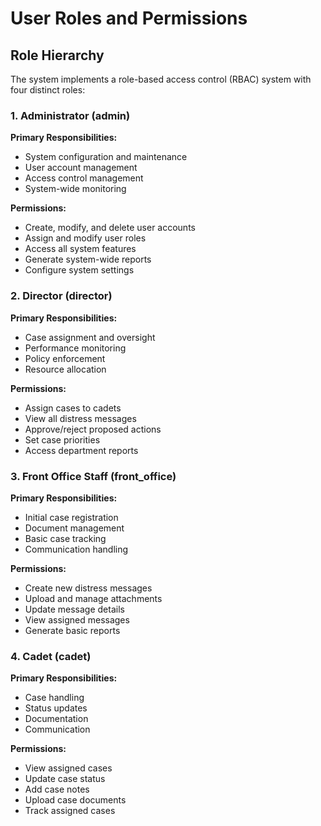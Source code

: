 # User Roles and Permissions

## Role Hierarchy

The system implements a role-based access control (RBAC) system with four distinct roles:

### 1. Administrator (admin)
**Primary Responsibilities:**
- System configuration and maintenance
- User account management
- Access control management
- System-wide monitoring

**Permissions:**
- Create, modify, and delete user accounts
- Assign and modify user roles
- Access all system features
- Generate system-wide reports
- Configure system settings

### 2. Director (director)
**Primary Responsibilities:**
- Case assignment and oversight
- Performance monitoring
- Policy enforcement
- Resource allocation

**Permissions:**
- Assign cases to cadets
- View all distress messages
- Approve/reject proposed actions
- Set case priorities
- Access department reports

### 3. Front Office Staff (front_office)
**Primary Responsibilities:**
- Initial case registration
- Document management
- Basic case tracking
- Communication handling

**Permissions:**
- Create new distress messages
- Upload and manage attachments
- Update message details
- View assigned messages
- Generate basic reports

### 4. Cadet (cadet)
**Primary Responsibilities:**
- Case handling
- Status updates
- Documentation
- Communication

**Permissions:**
- View assigned cases
- Update case status
- Add case notes
- Upload case documents
- Track assigned cases
